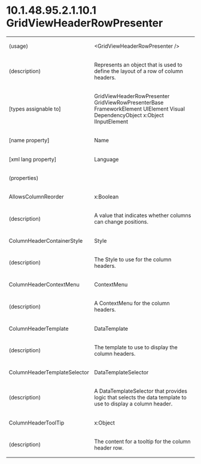 <html dir="LTR" xmlns:mshelp="http://msdn.microsoft.com/mshelp" xmlns:ddue="http://ddue.schemas.microsoft.com/authoring/2003/5" xmlns:xlink="http://www.w3.org/1999/xlink" xmlns:tool="http://www.microsoft.com/tooltip"><body><input type="hidden" id="userDataCache" class="userDataStyle"><input type="hidden" id="hiddenScrollOffset"><img id="dropDownImage" style="display:none; height:0; width:0;" src="../local/drpdown.gif"><img id="dropDownHoverImage" style="display:none; height:0; width:0;" src="../local/drpdown_orange.gif"><img id="collapseImage" style="display:none; height:0; width:0;" src="../local/collapse.gif"><img id="expandImage" style="display:none; height:0; width:0;" src="../local/exp.gif"><img id="collapseAllImage" style="display:none; height:0; width:0;" src="../local/collall.gif"><img id="expandAllImage" style="display:none; height:0; width:0;" src="../local/expall.gif"><img id="copyImage" style="display:none; height:0; width:0;" src="../local/copycode.gif"><img id="copyHoverImage" style="display:none; height:0; width:0;" src="../local/copycodeHighlight.gif"><div id="header"><h1 class="heading">10.1.48.95.2.1.10.1 GridViewHeaderRowPresenter</h1></div><div id="mainSection"><div id="mainBody"><div id="allHistory" class="saveHistory" onsave="saveAll()" onload="loadAll()"></div>
			<div id="sectionSection0" class="section" name="collapseableSection"><content xmlns="http://ddue.schemas.microsoft.com/authoring/2003/5" xmlns:wsd="http://wsdev.schemas.microsoft.com/authoring/2008/2" xmlns:msxsl="urn:schemas-microsoft-com:xslt" xmlns:script="urn:script" xmlns:build="urn:build">
				</content></div><div id="sectionSection1" class="section" name="collapseableSection"><content xmlns="http://ddue.schemas.microsoft.com/authoring/2003/5" xmlns:wsd="http://wsdev.schemas.microsoft.com/authoring/2008/2" xmlns:msxsl="urn:schemas-microsoft-com:xslt" xmlns:script="urn:script" xmlns:build="urn:build">
					<p xmlns=""><b></b></p><table class="ProtocolAuthoredTable" xmlns=""><tr>
								<td>
									<p>(usage)</p>
								</td>
								<td>
									<p>&lt;GridViewHeaderRowPresenter /&gt;</p>
								</td>
							</tr><tr>
							<td>
								<p>(description)</p>
							</td>
							<td>
								<p>Represents an object that is used to define the layout of a row of column headers.</p>
							</td>
						</tr><tr>
							<td>
								<p>[types assignable to]</p>
							</td>
							<td>
								<p>GridViewHeaderRowPresenter GridViewRowPresenterBase FrameworkElement UIElement Visual DependencyObject x:Object IInputElement</p>
							</td>
						</tr><tr>
							<td>
								<p>[name property]</p>
							</td>
							<td>
								<p>Name</p>
							</td>
						</tr><tr>
							<td>
								<p>[xml lang property]</p>
							</td>
							<td>
								<p>Language</p>
							</td>
						</tr><tr>
							<td>
								<p>(properties)</p>
							</td>
							<td>
							</td>
						</tr><tr>
							<td>
								<p>AllowsColumnReorder</p>
							</td>
							<td>
								<p>x:Boolean</p>
							</td>
						</tr><tr>
							<td>
								<p>(description)</p>
							</td>
							<td>
								<p>A value that indicates whether columns can change positions.</p>
							</td>
						</tr><tr>
							<td>
								<p>ColumnHeaderContainerStyle</p>
							</td>
							<td>
								<p>Style</p>
							</td>
						</tr><tr>
							<td>
								<p>(description)</p>
							</td>
							<td>
								<p>The Style to use for the column headers.</p>
							</td>
						</tr><tr>
							<td>
								<p>ColumnHeaderContextMenu</p>
							</td>
							<td>
								<p>ContextMenu</p>
							</td>
						</tr><tr>
							<td>
								<p>(description)</p>
							</td>
							<td>
								<p>A ContextMenu for the column headers.</p>
							</td>
						</tr><tr>
							<td>
								<p>ColumnHeaderTemplate</p>
							</td>
							<td>
								<p>DataTemplate</p>
							</td>
						</tr><tr>
							<td>
								<p>(description)</p>
							</td>
							<td>
								<p>The template to use to display the column headers.</p>
							</td>
						</tr><tr>
							<td>
								<p>ColumnHeaderTemplateSelector</p>
							</td>
							<td>
								<p>DataTemplateSelector</p>
							</td>
						</tr><tr>
							<td>
								<p>(description)</p>
							</td>
							<td>
								<p>A DataTemplateSelector that provides logic that selects the data template to use to display a column header.</p>
							</td>
						</tr><tr>
							<td>
								<p>ColumnHeaderToolTip</p>
							</td>
							<td>
								<p>x:Object</p>
							</td>
						</tr><tr>
							<td>
								<p>(description)</p>
							</td>
							<td>
								<p>The content for a tooltip for the column header row.</p>
							</td>
						</tr></table>
				</content></div><!--[if gte IE 5]>
			<tool:tip element="languageFilterToolTip" avoidmouse="false"/>
		<![endif]--></div><a name="feedback"></a><span></span></div></body></html>